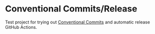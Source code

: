 # Conventional Commits/Release

Test project for trying out [Conventional Commits](https://www.conventionalcommits.org/en/v1.0.0/) and automatic release GitHub Actions.
